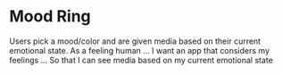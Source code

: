 # Mood Ring
 Users pick a mood/color and are given media based on their current emotional state.
 As a feeling human ... I want an app that considers my feelings ... So that I can see media based on my current emotional state

